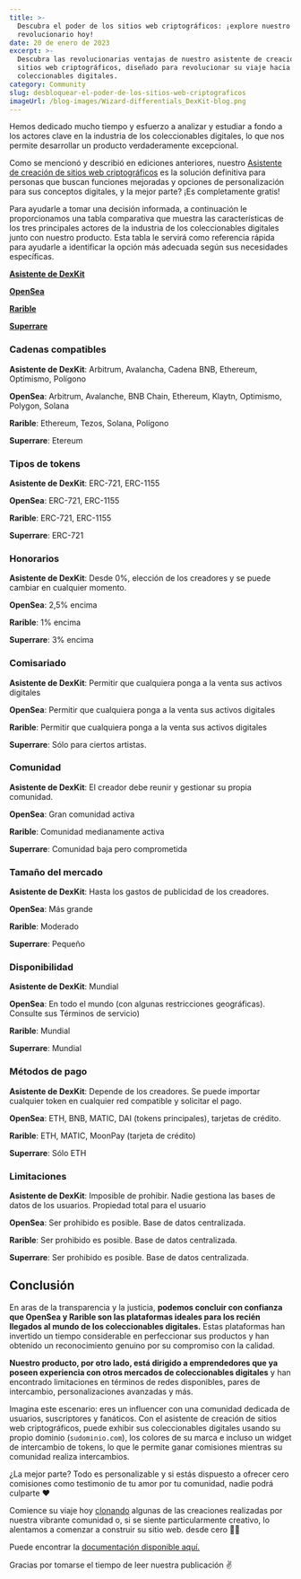 ```yaml
---
title: >-
  Descubra el poder de los sitios web criptográficos: ¡explore nuestro producto
  revolucionario hoy!
date: 20 de enero de 2023
excerpt: >-
  Descubra las revolucionarias ventajas de nuestro asistente de creación de
  sitios web criptográficos, diseñado para revolucionar su viaje hacia los
  coleccionables digitales.
category: Community
slug: desbloquear-el-poder-de-los-sitios-web-criptograficos
imageUrl: /blog-images/Wizard-differentials_DexKit-blog.png
---
```

Hemos dedicado mucho tiempo y esfuerzo a analizar y estudiar a fondo a los actores clave en la industria de los coleccionables digitales, lo que nos permite desarrollar un producto verdaderamente excepcional.

Como se mencionó y describió en ediciones anteriores, nuestro [Asistente de creación de sitios web criptográficos](https://whitelabel-nft.dexkit.com/admin/create) es la solución definitiva para personas que buscan funciones mejoradas y opciones de personalización para sus conceptos digitales, y la mejor parte? ¡Es completamente gratis!

Para ayudarle a tomar una decisión informada, a continuación le proporcionamos una tabla comparativa que muestra las características de los tres principales actores de la industria de los coleccionables digitales junto con nuestro producto. Esta tabla le servirá como referencia rápida para ayudarle a identificar la opción más adecuada según sus necesidades específicas.

**[Asistente de DexKit](https://whitelabel-nft.dexkit.com/admin/create)**

**[OpenSea](https://opensea.io/)**

**[Rarible](https://rarible.com/)**

**[Superrare](https://superrare.com/)**

### Cadenas compatibles

**Asistente de DexKit**: Arbitrum, Avalancha, Cadena BNB, Ethereum, Optimismo, Polígono

**OpenSea**: Arbitrum, Avalanche, BNB Chain, Ethereum, Klaytn, Optimismo, Polygon, Solana

**Rarible**: Ethereum, Tezos, Solana, Polígono

**Superrare**: Etereum

### Tipos de tokens

**Asistente de DexKit**: ERC-721, ERC-1155

**OpenSea**: ERC-721, ERC-1155

**Rarible**: ERC-721, ERC-1155

**Superrare**: ERC-721

### Honorarios

**Asistente de DexKit**: Desde 0%, elección de los creadores y se puede cambiar en cualquier momento.

**OpenSea**: 2,5% encima

**Rarible**: 1% encima

**Superrare**: 3% encima

### Comisariado

**Asistente de DexKit**: Permitir que cualquiera ponga a la venta sus activos digitales

**OpenSea**: Permitir que cualquiera ponga a la venta sus activos digitales

**Rarible**: Permitir que cualquiera ponga a la venta sus activos digitales

**Superrare**: Sólo para ciertos artistas.

### Comunidad

**Asistente de DexKit**: El creador debe reunir y gestionar su propia comunidad.

**OpenSea**: Gran comunidad activa

**Rarible**: Comunidad medianamente activa

**Superrare**: Comunidad baja pero comprometida

### Tamaño del mercado

**Asistente de DexKit**: Hasta los gastos de publicidad de los creadores.

**OpenSea**: Más grande

**Rarible**: Moderado

**Superrare**: Pequeño

### Disponibilidad

**Asistente de DexKit**: Mundial

**OpenSea**: En todo el mundo (con algunas restricciones geográficas). Consulte sus Términos de servicio)

**Rarible**: Mundial

**Superrare**: Mundial

### Métodos de pago

**Asistente de DexKit**: Depende de los creadores. Se puede importar cualquier token en cualquier red compatible y solicitar el pago.

**OpenSea**: ETH, BNB, MATIC, DAI (tokens principales), tarjetas de crédito.

**Rarible**: ETH, MATIC, MoonPay (tarjeta de crédito)

**Superrare**: Sólo ETH

### Limitaciones

**Asistente de DexKit**: Imposible de prohibir. Nadie gestiona las bases de datos de los usuarios. Propiedad total para el usuario

**OpenSea**: Ser prohibido es posible. Base de datos centralizada.

**Rarible**: Ser prohibido es posible. Base de datos centralizada.

**Superrare**: Ser prohibido es posible. Base de datos centralizada.

## Conclusión

En aras de la transparencia y la justicia, **podemos concluir con confianza que OpenSea y Rarible son las plataformas ideales para los recién llegados al mundo de los coleccionables digitales.** Estas plataformas han invertido un tiempo considerable en perfeccionar sus productos y han obtenido un reconocimiento genuino por su compromiso con la calidad.

**Nuestro producto, por otro lado, está dirigido a emprendedores que ya poseen experiencia con otros mercados de coleccionables digitales** y han encontrado limitaciones en términos de redes disponibles, pares de intercambio, personalizaciones avanzadas y más.

Imagina este escenario: eres un influencer con una comunidad dedicada de usuarios, suscriptores y fanáticos. Con el asistente de creación de sitios web criptográficos, puede exhibir sus coleccionables digitales usando su propio dominio (`sudominio.com`), los colores de su marca e incluso un widget de intercambio de tokens, lo que le permite ganar comisiones mientras su comunidad realiza intercambios.

¿La mejor parte? Todo es personalizable y si estás dispuesto a ofrecer cero comisiones como testimonio de tu amor por tu comunidad, nadie podrá culparte ❤

Comience su viaje hoy [clonando](https://whitelabel-nft.dexkit.com/site) algunas de las creaciones realizadas por nuestra vibrante comunidad o, si se siente particularmente creativo, lo alentamos a comenzar a construir su sitio web. desde cero 👨‍🎨

Puede encontrar la [documentación disponible aquí.](https://docs.dexkit.com/defi-products/nft-marketplace/overview)

Gracias por tomarse el tiempo de leer nuestra publicación ✌
